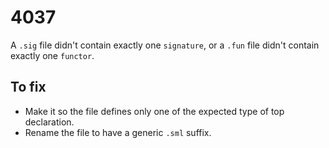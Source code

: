 # 4037

A `.sig` file didn't contain exactly one `signature`, or a `.fun` file didn't contain exactly one `functor`.

## To fix

- Make it so the file defines only one of the expected type of top declaration.
- Rename the file to have a generic `.sml` suffix.
